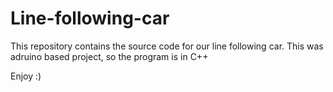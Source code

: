 # Line-following-car

This repository contains the source code for our line following car.
This was adruino based project, so the program is in C++

Enjoy :)

